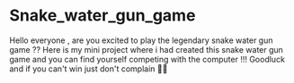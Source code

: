 # Snake_water_gun_game
Hello everyone , are you excited to play the legendary snake water gun game ?? Here is my mini project where i had created this snake water gun game and you can find yourself competing with the computer !!! Goodluck and if you can't win just don't complain 🤣🤣
